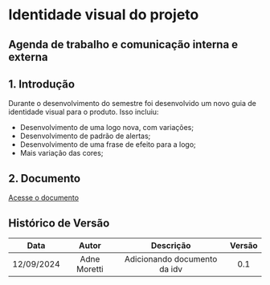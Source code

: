 # Identidade visual do projeto
## Agenda de trabalho e comunicação interna e externa

## 1. Introdução
Durante o desenvolvimento do semestre foi desenvolvido um novo guia de identidade visual para o produto. Isso incluiu: 

 - Desenvolvimento de uma logo nova, com variações; 
 - Desenvolvimento de padrão de alertas; 
 - Desenvolvimento de uma frase de efeito para a logo; 
 - Mais variação das cores; 


## 2. Documento

[Acesse o documento](guia-idv.pdf)

## Histórico de Versão

|Data|Autor|Descrição|Versão|
|:--:|:--:|:---:|:---:|
|12/09/2024| Adne Moretti | Adicionando documento da idv |0.1|